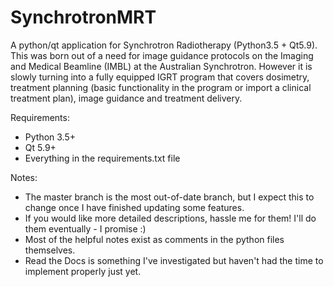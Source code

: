 # SynchrotronMRT
A python/qt application for Synchrotron Radiotherapy (Python3.5 + Qt5.9).
This was born out of a need for image guidance protocols on the Imaging and Medical Beamline (IMBL) at the Australian Synchrotron.
However it is slowly turning into a fully equipped IGRT program that covers dosimetry, treatment planning (basic functionality in the program or import a clinical treatment plan), image guidance and treatment delivery.

Requirements:
- Python 3.5+
- Qt 5.9+
- Everything in the requirements.txt file

Notes: 
- The master branch is the most out-of-date branch, but I expect this to change once I have finished updating some features.
- If you would like more detailed descriptions, hassle me for them! I'll do them eventually - I promise :) 
- Most of the helpful notes exist as comments in the python files themselves.
- Read the Docs is something I've investigated but haven't had the time to implement properly just yet.
